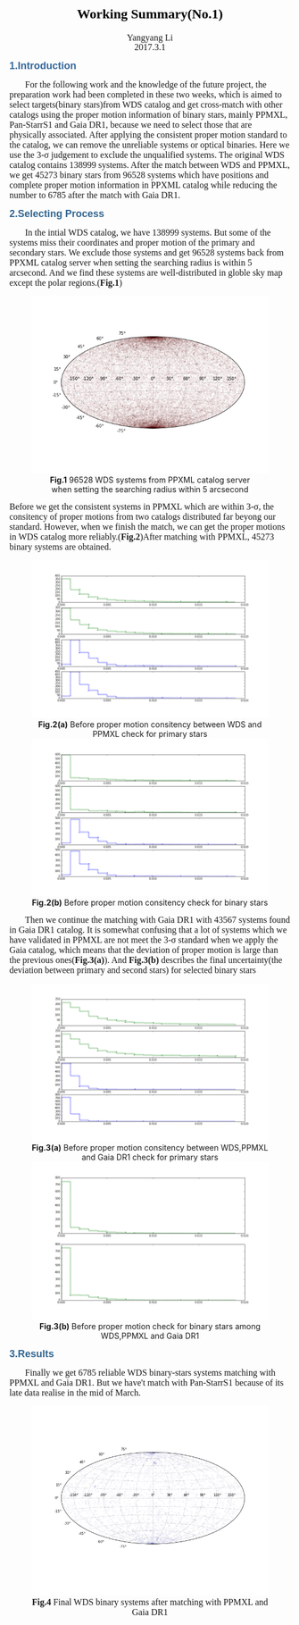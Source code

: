 <h1><center><font color="black" size = "5px" face=Family style="line-height:1;">Working Summary(No.1)</font></center></h1>
<center><font face=Family size='3px' style="line-height:1;">Yangyang Li</font></center>
<center><font size='3px' face=Family>2017.3.1</font></center>

<font color='336699' size=4px face='Arial' ><B>1.Introduction</B></font>
<p style='text-indent:2em' ><font size='3px' face=Family >For the following work and the knowledge of the future project, the preparation work had been completed in these two weeks, which is aimed to select targets(binary stars)from WDS catalog and get cross-match with other catalogs using the proper motion information of binary stars, mainly PPMXL, Pan-StarrS1 and Gaia DR1, because we need to select those that are physically associated. After applying the consistent proper motion standard to the catalog, we can remove the unreliable systems or optical binaries. Here we use the 3-σ judgement to exclude the unqualified systems. The original WDS catalog contains 138999 systems. After the match between WDS and PPMXL, we get 45273 binary stars from 96528 systems which have positions and complete proper motion information in PPXML catalog while reducing the number to 6785 after the match with Gaia DR1.</font></p>
<font size='4px' color='33669' face='Arial'>
<B>2.Selecting Process</B></font>
<p style='text-indent:2em'><font size='3px' face=Family>In the intial WDS catalog, we have 138999 systems. But some of the systems miss their coordinates and proper motion of the primary and secondary stars. We exclude those systems and get 96528 systems back from PPXML catalog server when setting the searching radius is within 5 arcsecond. And we find these systems are well-distributed in globle sky map except the polar regions.(<B>Fig.1</B>)</font>
<center><figure>
    <img src="https://raw.githubusercontent.com/Li-Yangyang/Markdown-Resources/master/Markdown/Pics/PPMXL_Global2.png" alt="This is the figure caption" id="fig_id" title="This is where the title goes" >
    <figcaption><B>Fig.1</B> 96528 WDS systems from PPXML catalog server <br>when setting the searching radius within 5 arcsecond</figcaption>
</figure></center>

<p><font size=3px face=Family>Before we get the consistent systems in PPMXL which are within 3-σ, the consitency of proper motions from two catalogs distributed far beyong our standard. However, when we finish the match, we can get the proper motions in WDS catalog more reliably.(<B>Fig.2</B>)After matching with PPMXL, 45273 binary systems are obtained.</font></p>

<center><figure>
    <img src="https://raw.githubusercontent.com/Li-Yangyang/Markdown-Resources/master/Markdown/Pics/initial_wds_ppmxl_PM1unt_hist.png" alt="Before proper motion consitency check for single system" id="fig_id" title="This is where the title goes" >
    <figcaption><B>Fig.2(a)</B> Before proper motion consitency between WDS and PPMXL check for primary stars</figcaption>
    <img src="https://raw.githubusercontent.com/Li-Yangyang/Markdown-Resources/master/Markdown/Pics/after_first_match.png" alt="Before proper motion consitency check for binary stars" id="fig_id" title="This is where the title goes" >
    <figcaption><B>Fig.2(b)</B> Before proper motion consitency check for binary stars</figcaption>
</figure></center>

<p style='text-indent:2em'><font size='3px' face=Family>Then we continue the matching with Gaia DR1 with 43567 systems found in Gaia DR1 catalog. It is somewhat confusing that a lot of systems which we have validated in PPMXL are not meet the 3-σ standard when we apply the Gaia catalog, which means that the deviation of proper motion is large than the previous ones(<B>Fig.3(a)</B>). And <B>Fig.3(b)</B> describes the final uncertainty(the deviation between primary and second stars) for selected binary stars</font></p>

<center><figure>
    <img src="https://raw.githubusercontent.com/Li-Yangyang/Markdown-Resources/master/Markdown/Pics/initial_wds_ppmxl_gaia_PMunt_hist.png" alt="Before proper motion consitency between WDS,PPMXL and Gaia DR1 check for primary stars" id="fig_id" title="This is where the title goes" >
    <figcaption><B>Fig.3(a)</B> Before proper motion consitency between WDS,PPMXL and Gaia DR1 check for primary stars</figcaption>
    <img src="https://raw.githubusercontent.com/Li-Yangyang/Markdown-Resources/master/Markdown/Pics/after_second_match.png" alt="Before proper motion check for binary stars among WDS,PPMXL and Gaia DR1" id="fig_id" title="This is where the title goes" >
    <figcaption><B>Fig.3(b)</B> Before proper motion check for binary stars among WDS,PPMXL and Gaia DR1</figcaption>
</figure></center>

<font size='4px' color='33669' face='Arial'>
<B>3.Results</B></font>
<p style='text-indent:2em'><font size='3px' face=Family>Finally we get 6785 reliable WDS binary-stars systems matching with PPMXL and Gaia DR1. But we have't match with Pan-StarrS1 because of its late data realise in the mid of March.

<center><figure>
    <img src="https://raw.githubusercontent.com/Li-Yangyang/Markdown-Resources/master/Markdown/Pics/final_binary_stars_map.png" alt="This is the figure caption" id="fig_id" title="This is where the title goes" >
    <figcaption><B>Fig.4</B> Final WDS binary systems after matching with PPMXL and Gaia DR1</figcaption>
</figure></center>




